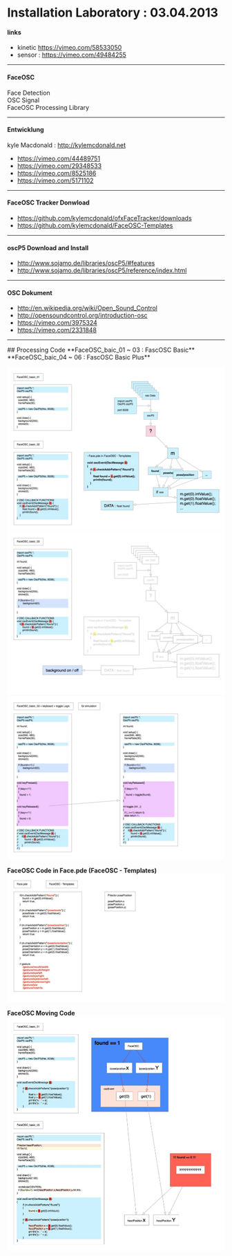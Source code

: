 # Installation Laboratory : 03.04.2013

#### links
- kinetic <https://vimeo.com/58533050>
- sensor : <https://vimeo.com/49484255>

<hr>

#### FaceOSC
Face Detection     
OSC Signal  
FaceOSC Processing Library  

<hr>

#### Entwicklung
kyle Macdonald : <http://kylemcdonald.net>   

- <https://vimeo.com/44489751>    
- <https://vimeo.com/29348533>
- <https://vimeo.com/8525186>
- <https://vimeo.com/5171102>

<hr>

#### FaceOSC Tracker Donwload  

- <https://github.com/kylemcdonald/ofxFaceTracker/downloads>
- <https://github.com/kylemcdonald/FaceOSC-Templates>

<hr>

#### oscP5 Download and Install
- <http://www.sojamo.de/libraries/oscP5/#features>
- <http://www.sojamo.de/libraries/oscP5/reference/index.html>

<hr>

#### OSC Dokument
- <http://en.wikipedia.org/wiki/Open_Sound_Control>
- <http://opensoundcontrol.org/introduction-osc>
- <https://vimeo.com/3975324>
- <https://vimeo.com/2331848>

<hr>
## Processing Code
**FaceOSC_baic_01 ~ 03 : FascOSC Basic**
**FaceOSC_baic_04 ~ 06 : FascOSC Basic Plus**

![](images/00001-FaceOSC_basic_01_02.jpg)
![](images/00002-FaceOSC_basic_03.jpg)
![](images/00003-FaceOSC_basic_03_key_logi.jpg)

**FaceOSC Code in Face.pde (FaceOSC - Templates)**
![](images/00004-Face.pde.jpg)

**FaceOSC Moving Code**
![](images/00005-FaceOSC_moving_01.jpg)